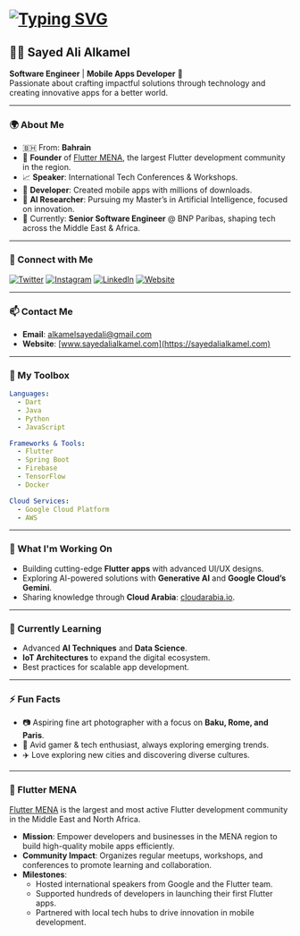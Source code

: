 # [![Typing SVG](https://readme-typing-svg.herokuapp.com?color=%2336BCF7&lines=Hello+World+%F0%9F%91%8B)](https://git.io/typing-svg)

## 👨‍💻 Sayed Ali Alkamel  

**Software Engineer** | **Mobile Apps Developer** 📱  
Passionate about crafting impactful solutions through technology and creating innovative apps for a better world.

---

### 🌍 About Me
- 🇧🇭 From: **Bahrain**  
- 🌟 **Founder** of [Flutter MENA](https://fluttermena.com), the largest Flutter development community in the region.  
- 📈 **Speaker**: International Tech Conferences & Workshops.  
- 🚀 **Developer**: Created mobile apps with millions of downloads.
- 🧠 **AI Researcher**: Pursuing my Master’s in Artificial Intelligence, focused on innovation.
- 🎯 Currently: **Senior Software Engineer** @ BNP Paribas, shaping tech across the Middle East & Africa.

---

### 🤝 Connect with Me

[![Twitter](images/twitter.png)](https://twitter.com/sayed3li97)
[![Instagram](images/instagram.png)](https://www.instagram.com/sayed3li97/)
[![LinkedIn](images/linkedin.png)](https://www.linkedin.com/in/sayed-ali-alkamel/)
[![Website](images/globe.png)](https://sayedalialkamel.com)

---

### 📫 Contact Me
- **Email**: [alkamelsayedali@gmail.com](mailto:alkamelsayedali@gmail.com)  
- **Website**: [www.sayedalialkamel.com](https://sayedalialkamel.com)

---

### 🌟 My Toolbox

```yaml
Languages:  
  - Dart  
  - Java  
  - Python  
  - JavaScript

Frameworks & Tools:  
  - Flutter  
  - Spring Boot  
  - Firebase  
  - TensorFlow  
  - Docker

Cloud Services:  
  - Google Cloud Platform  
  - AWS
```

---

### 🚀 What I'm Working On
- Building cutting-edge **Flutter apps** with advanced UI/UX designs.  
- Exploring AI-powered solutions with **Generative AI** and **Google Cloud’s Gemini**.  
- Sharing knowledge through **Cloud Arabia**: [cloudarabia.io](https://cloudarabia.io).

---

### 🌱 Currently Learning
- Advanced **AI Techniques** and **Data Science**.  
- **IoT Architectures** to expand the digital ecosystem.  
- Best practices for scalable app development.

---

### ⚡ Fun Facts
- 📷 Aspiring fine art photographer with a focus on **Baku, Rome, and Paris**.  
- 🤖 Avid gamer & tech enthusiast, always exploring emerging trends.  
- ✈️ Love exploring new cities and discovering diverse cultures.

---

### 🌟 Flutter MENA
[Flutter MENA](https://fluttermena.com) is the largest and most active Flutter development community in the Middle East and North Africa. 
- **Mission**: Empower developers and businesses in the MENA region to build high-quality mobile apps efficiently.  
- **Community Impact**: Organizes regular meetups, workshops, and conferences to promote learning and collaboration.  
- **Milestones**: 
  - Hosted international speakers from Google and the Flutter team.
  - Supported hundreds of developers in launching their first Flutter apps.
  - Partnered with local tech hubs to drive innovation in mobile development.
